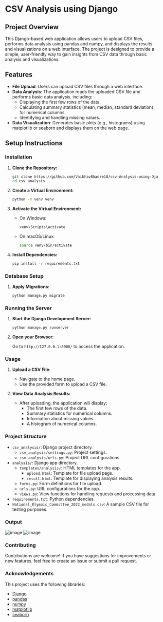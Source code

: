 # CSV Analysis using Django 

## Project Overview

This Django-based web application allows users to upload CSV files, performs data analysis using pandas and numpy, and displays the results and visualizations on a web interface. The project is designed to provide a simple, user-friendly way to gain insights from CSV data through basic analysis and visualizations.

## Features

- **File Upload**: Users can upload CSV files through a web interface.
- **Data Analysis**: The application reads the uploaded CSV file and performs basic data analysis, including:
  - Displaying the first few rows of the data.
  - Calculating summary statistics (mean, median, standard deviation) for numerical columns.
  - Identifying and handling missing values.
- **Data Visualization**: Generates basic plots (e.g., histograms) using matplotlib or seaborn and displays them on the web page.


## Setup Instructions

### Installation

1. **Clone the Repository:**

   ```bash
   git clone https://github.com/VaibhavBhadre18/csv-Analysis-using-Django.git
   cd csv_analysis
   ```

2. **Create a Virtual Environment:**

   ```bash
   python -m venv venv
   ```

3. **Activate the Virtual Environment:**

   - On Windows:

     ```bash
     venv\Scripts\activate
     ```

   - On macOS/Linux:

     ```bash
     source venv/bin/activate
     ```

4. **Install Dependencies:**

   ```bash
   pip install -r requirements.txt
   ```

### Database Setup

1. **Apply Migrations:**

   ```bash
   python manage.py migrate
   ```

### Running the Server

1. **Start the Django Development Server:**

   ```bash
   python manage.py runserver
   ```

2. **Open your Browser:**

   Go to `http://127.0.0.1:8000/` to access the application.

### Usage

1. **Upload a CSV File:**

   - Navigate to the home page.
   - Use the provided form to upload a CSV file.

2. **View Data Analysis Results:**

   - After uploading, the application will display:
     - The first few rows of the data.
     - Summary statistics for numerical columns.
     - Information about missing values.
     - A histogram of numerical columns.

### Project Structure

- `csv_analysis/`: Django project directory.
  - `csv_analysis/settings.py`: Project settings.
  - `csv_analysis/urls.py`: Project URL configurations.
- `analysis/`: Django app directory.
  - `templates/analysis/`: HTML templates for the app.
    - `upload.html`: Template for file upload page.
    - `result.html`: Template for displaying analysis results.
  - `forms.py`: Form definitions for file upload.
  - `urls.py`: URL configurations for the app.
  - `views.py`: View functions for handling requests and processing data.
- `requirements.txt`: Python dependencies.
- `National_Olympic_Committee_2022_medals.csv`: A sample CSV file for testing purposes.

### Output

 ![image](https://github.com/VaibhavBhadre18/csv-Analysis-using-Django/assets/168511366/376436c9-b9b9-45e8-9c59-f20c59852318)
 ![image](https://github.com/VaibhavBhadre18/csv-Analysis-using-Django/assets/168511366/ab2596e9-3edb-4d47-bbd4-6bea7c6df87a)
 

### Contributing

Contributions are welcome! If you have suggestions for improvements or new features, feel free to create an issue or submit a pull request.


### Acknowledgements

This project uses the following libraries:

- [Django](https://www.djangoproject.com/)
- [pandas](https://pandas.pydata.org/)
- [numpy](https://numpy.org/)
- [matplotlib](https://matplotlib.org/)
- [seaborn](https://seaborn.pydata.org/)
```
